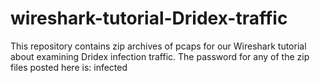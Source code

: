 # wireshark-tutorial-Dridex-traffic
This repository contains zip archives of pcaps for our Wireshark tutorial about examining Dridex infection traffic.
The password for any of the zip files posted here is: infected
